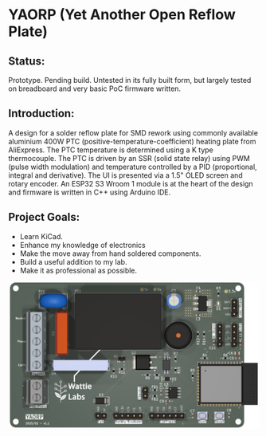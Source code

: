 # YAORP (Yet Another Open Reflow Plate)

## Status:

Prototype. Pending build. Untested in its fully built form, but largely tested on breadboard and very basic PoC firmware written.

## Introduction:

A design for a solder reflow plate for SMD rework using commonly available aluminium 400W PTC (positive-temperature-coefficient) heating plate from AliExpress. The PTC temperature is determined using a K type thermocouple. The PTC is driven by an SSR (solid state relay) using PWM (pulse width modulation) and temperature controlled by a PID (proportional, integral and derivative). The UI is presented via a 1.5" OLED screen and rotary encoder. An ESP32 S3 Wroom 1 module is at the heart of the design and firmware is written in C++ using Arduino IDE. 

## Project Goals:

- Learn KiCad.
- Enhance my knowledge of electronics
- Make the move away from hand soldered components.
- Build a useful addition to my lab.
- Make it as professional as possible.

![Prototype](Images/pcb.png)